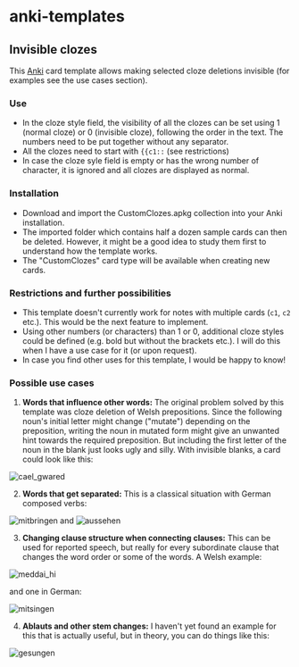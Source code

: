 # anki-templates
## Invisible clozes
This [Anki](https://apps.ankiweb.net/) card template allows making selected cloze deletions invisible (for examples see the use cases section).

### Use
- In the cloze style field, the visibility of all the clozes can be set using 1 (normal cloze) or 0 (invisible cloze), following the order in the text. The numbers need to be put together without any separator.
- All the clozes need to start with `{{c1::` (see restrictions)
- In case the cloze syle field is empty or has the wrong number of character, it is ignored and all clozes are displayed as normal.

### Installation
- Download and import the CustomClozes.apkg collection into your Anki installation.
- The imported folder which contains half a dozen sample cards can then be deleted. However, it might be a good idea to study them first to understand how the template works.
- The "CustomClozes" card type will be available when creating new cards.

### Restrictions and further possibilities
- This template doesn't currently work for notes with multiple cards (`c1`, `c2` etc.). This would be the next feature to implement.
- Using other numbers (or characters) than 1 or 0, additional cloze styles could be defined (e.g. bold but without the brackets etc.). I will do this when I have a use case for it (or upon request).
- In case you find other uses for this template, I would be happy to know!

### Possible use cases
1. **Words that influence other words:** The original problem solved by this template was cloze deletion of Welsh prepositions. Since the following noun's initial letter might change ("mutate") depending on the preposition, writing the noun in mutated form might give an unwanted hint towards the required preposition. But including the first letter of the noun in the blank just looks ugly and silly. With invisible blanks, a card could look like this:

![cael_gwared](https://user-images.githubusercontent.com/65987125/107576602-a7b6d680-6bf1-11eb-94c9-266f0ab5bef2.jpg)

2. **Words that get separated:** This is a classical situation with German composed verbs:

![mitbringen](https://user-images.githubusercontent.com/65987125/107578618-43e1dd00-6bf4-11eb-8127-d857a6879223.jpg) and
![aussehen](https://user-images.githubusercontent.com/65987125/107578636-480dfa80-6bf4-11eb-8d84-5aa3db3e8b3f.jpg)

3. **Changing clause structure when connecting clauses:** This can be used for reported speech, but really for every subordinate clause that changes the word order or some of the words. A Welsh example:

![meddai_hi](https://user-images.githubusercontent.com/65987125/107578176-b1413e00-6bf3-11eb-8d29-8705746949b6.jpg) 

and one in German:

![mitsingen](https://user-images.githubusercontent.com/65987125/107578207-be5e2d00-6bf3-11eb-9eec-c602d21a32e5.jpg)

4. **Ablauts and other stem changes:** I haven't yet found an example for this that is actually useful, but in theory, you can do things like this:

![gesungen](https://user-images.githubusercontent.com/65987125/107578920-ad61eb80-6bf4-11eb-8ff4-480bfd77d285.jpg)
